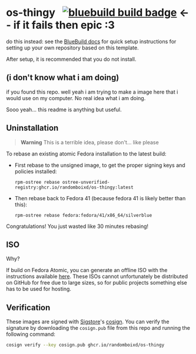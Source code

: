 # os-thingy &nbsp; [![bluebuild build badge](https://github.com/randomboixd/os-thingy/actions/workflows/build.yml/badge.svg)](https://github.com/randomboixd/os-thingy/actions/workflows/build.yml) <-- if it fails then epic :3

do this instead: see the [BlueBuild docs](https://blue-build.org/how-to/setup/) for quick setup instructions for setting up your own repository based on this template.

After setup, it is recommended that you do not install.

## (i don't know what i am doing)

if you found this repo. well yeah i am trying to make a image here that i would use on my computer. No real idea what i am doing.

Sooo yeah... this readme is anything but useful.

## Uninstallation

> **Warning**
> This is a terrible idea, please don't... like please

To rebase an existing atomic Fedora installation to the latest build:

- First rebase to the unsigned image, to get the proper signing keys and policies installed:
  ```
  rpm-ostree rebase ostree-unverified-registry:ghcr.io/randomboixd/os-thingy:latest
  ```

- Then rebase back to Fedora 41 (because fedora 41 is likely better than this):
  ```
  rpm-ostree rebase fedora:fedora/41/x86_64/silverblue
  ```

Congratulations! You just wasted like 30 minutes rebasing!

## ISO

Why?

If build on Fedora Atomic, you can generate an offline ISO with the instructions available [here](https://blue-build.org/learn/universal-blue/#fresh-install-from-an-iso). These ISOs cannot unfortunately be distributed on GitHub for free due to large sizes, so for public projects something else has to be used for hosting.

## Verification

These images are signed with [Sigstore](https://www.sigstore.dev/)'s [cosign](https://github.com/sigstore/cosign). You can verify the signature by downloading the `cosign.pub` file from this repo and running the following command:

```bash
cosign verify --key cosign.pub ghcr.io/randomboixd/os-thingy
```
